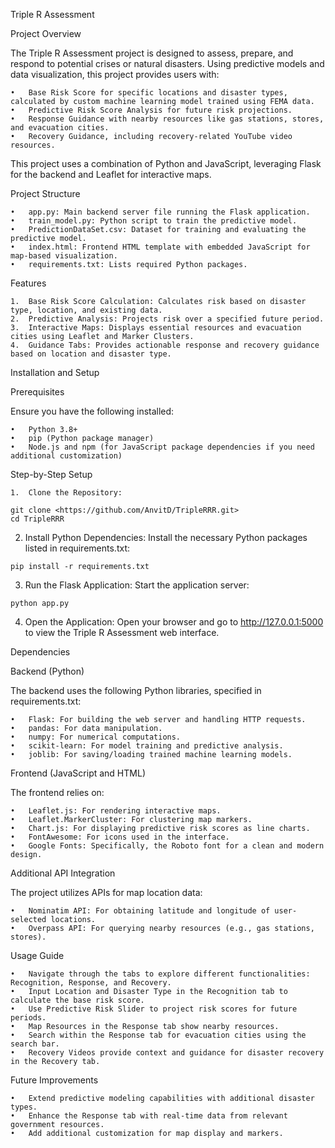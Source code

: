Triple R Assessment

Project Overview

The Triple R Assessment project is designed to assess, prepare, and respond to potential crises or natural disasters. Using predictive models and data visualization, this project provides users with:

	•	Base Risk Score for specific locations and disaster types, calculated by custom machine learning model trained using FEMA data.
	•	Predictive Risk Score Analysis for future risk projections.
	•	Response Guidance with nearby resources like gas stations, stores, and evacuation cities.
	•	Recovery Guidance, including recovery-related YouTube video resources.

This project uses a combination of Python and JavaScript, leveraging Flask for the backend and Leaflet for interactive maps.

Project Structure

	•	app.py: Main backend server file running the Flask application.
	•	train_model.py: Python script to train the predictive model.
	•	PredictionDataSet.csv: Dataset for training and evaluating the predictive model.
	•	index.html: Frontend HTML template with embedded JavaScript for map-based visualization.
	•	requirements.txt: Lists required Python packages.

Features

	1.	Base Risk Score Calculation: Calculates risk based on disaster type, location, and existing data.
	2.	Predictive Analysis: Projects risk over a specified future period.
	3.	Interactive Maps: Displays essential resources and evacuation cities using Leaflet and Marker Clusters.
	4.	Guidance Tabs: Provides actionable response and recovery guidance based on location and disaster type.

Installation and Setup

Prerequisites

Ensure you have the following installed:

	•	Python 3.8+
	•	pip (Python package manager)
	•	Node.js and npm (for JavaScript package dependencies if you need additional customization)

Step-by-Step Setup

	1.	Clone the Repository:
 ```
 git clone <https://github.com/AnvitD/TripleRRR.git>
 cd TripleRRR
 ```

2.	Install Python Dependencies:
Install the necessary Python packages listed in requirements.txt:

```
pip install -r requirements.txt
```

3.	Run the Flask Application:
Start the application server:

```
python app.py
```
4.	Open the Application:
Open your browser and go to http://127.0.0.1:5000 to view the Triple R Assessment web interface.

Dependencies

Backend (Python)

The backend uses the following Python libraries, specified in requirements.txt:

	•	Flask: For building the web server and handling HTTP requests.
	•	pandas: For data manipulation.
	•	numpy: For numerical computations.
	•	scikit-learn: For model training and predictive analysis.
	•	joblib: For saving/loading trained machine learning models.

Frontend (JavaScript and HTML)

The frontend relies on:

	•	Leaflet.js: For rendering interactive maps.
	•	Leaflet.MarkerCluster: For clustering map markers.
	•	Chart.js: For displaying predictive risk scores as line charts.
	•	FontAwesome: For icons used in the interface.
	•	Google Fonts: Specifically, the Roboto font for a clean and modern design.

Additional API Integration

The project utilizes APIs for map location data:

	•	Nominatim API: For obtaining latitude and longitude of user-selected locations.
	•	Overpass API: For querying nearby resources (e.g., gas stations, stores).

Usage Guide

	•	Navigate through the tabs to explore different functionalities: Recognition, Response, and Recovery.
	•	Input Location and Disaster Type in the Recognition tab to calculate the base risk score.
	•	Use Predictive Risk Slider to project risk scores for future periods.
	•	Map Resources in the Response tab show nearby resources.
	•	Search within the Response tab for evacuation cities using the search bar.
	•	Recovery Videos provide context and guidance for disaster recovery in the Recovery tab.

Future Improvements

	•	Extend predictive modeling capabilities with additional disaster types.
	•	Enhance the Response tab with real-time data from relevant government resources.
	•	Add additional customization for map display and markers.




 
